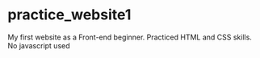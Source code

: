 # practice_website1
My first website as a Front-end beginner.
Practiced HTML and CSS skills. No javascript used
